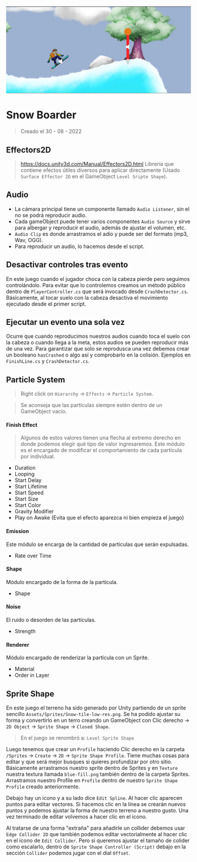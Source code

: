 ![](cover.png)

# Snow Boarder

> Creado el 30 - 08 - 2022



## Effectors2D

> https://docs.unity3d.com/Manual/Effectors2D.html
Librería que contiene efectos útiles diversos para aplicar directamente (Usado `Surface Effector 2D` en el GameObject `Level Sripte Shape`).



## Audio

- La cámara principal tiene un componente llamado `Audio Listener`, sin el no se podrá reproducir audio. 
- Cada gameObject puede tener varios componentes `Audio Source` y sirve para albergar y reproducir el audio, además de ajustar el volumen, etc. 
- `Audio Clip` es donde arrastramos el adio y puede ser del formato (mp3, Wav, OGG).
- Para reproducir un audio, lo hacemos desde el script. 



## Desactivar controles tras evento

En este juego cuando el jugador choca con la cabeza pierde pero seguimos controlándolo. Para evitar que lo controlemos creamos un método público dentro de `PlayerController.cs` que será invocado desde `CrashDetector.cs`. Básicamente, al tocar suelo con la cabeza desactiva el movimiento ejecutado desde el primer script.



## Ejecutar un evento una sola vez

Ocurre que cuando reproducimos nuestros audios cuando toca el suelo con la cabeza o cuando llega a la meta, estos audios se pueden reproducir más de una vez. Para garantizar que solo se reprodusca una vez debemos crear un booleano `hasCrashed` o algo así y comprobarlo en la colisión. Ejemplos en `FinishLine.cs` y `CrashDetector.cs`. 



## Particle System

> Right click on `Hierarchy` → `Effects` → `Particle System`.

> Se aconseja que las partículas siempre estén dentro de un GameObject vacío.

#### Finish Effect

> Algunos de estos valores tienen una flecha al extremo derecho en donde podemos elegir qué tipo de valor ingresaremos.
Este módulo es el encargado de modificar el comportamiento de cada partícula por individual.
- Duration
- Looping
- Start Delay
- Start Lifetime
- Start Speed
- Start Size
- Start Color
- Gravity Modifier
- Play on Awake (Evita que el efecto aparezca ni bien empieza el juego)

#### Emission
Este módulo se encarga de la cantidad de partículas que serán expulsadas.
- Rate over Time

#### Shape
Módulo encargado de la forma de la partícula.
- Shape

#### Noise
El ruido o desorden de las partículas.
- Strength

#### Renderer
Módulo encargado de renderizar la partícula con un Sprite.
- Material
- Order in Layer



## Sprite Shape

En este juego el terreno ha sido generado por Unity partiendo de un sprite sencillo `Assets/Sprites/Snow-tile-low-res.png`. Se ha podido ajustar su forma y convertirlo en un terro creando un GameObject con Clic derecho → `2D Object` → `Sprite Shape` → `Closed Shape`.

> En el juego se renombró a: `Level Sprite Shape`

Luego tenemos que crear un `Profile` haciendo Clic derecho en la carpeta `/Sprites` → `Create` → `2D` → `Sprite Shape Profile`. Tiene muchas cosas para editar y que será mejor busques si quieres profundizar por otro sitio. Básicamente arrastramos nuestro sprite dentro de Sprites y en `Texture` nuestra textura llamada `blue-fill.png` también dentro de la carpeta Sprites. Arrastramos nuestro Profile en `Profile` dentro de nuestro `Sprite Shape Profile` creado anteriormente.

Debajo hay un icono y a su lado dice `Edit Spline`. Al hacer clic aparecen puntos para editar vectores. Si hacemos clic en la línea se crearán nuevos puntos y podemos ajustar la forma de nuestro terreno a nuestro gusto. Una vez terminado de editar volvemos a hacer clic en el icono. 

Al tratarse de una forma "extraña" para añadirle un collider debemos usar `Edge Collider 2D` que también podemos editar vectorialmente al hacer clic en el icono de `Edit Collider`. Pero si queremos ajustar el tamaño de colider como escalarlo, dentro de `Sprite Shape Controller (Script)` debajo en la sección `Collider` podemos jugar con el dial `Offset`.
